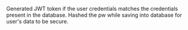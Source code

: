 Generated JWT token if the user credentials matches the credentials present in the database.
Hashed the pw while saving into database for user's data to be secure.

